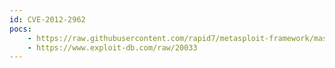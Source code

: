 ```yaml
---
id: CVE-2012-2962
pocs:
    - https://raw.githubusercontent.com/rapid7/metasploit-framework/master/modules/exploits/windows/http/sonicwall_scrutinizer_sqli.rb
    - https://www.exploit-db.com/raw/20033
---
```

